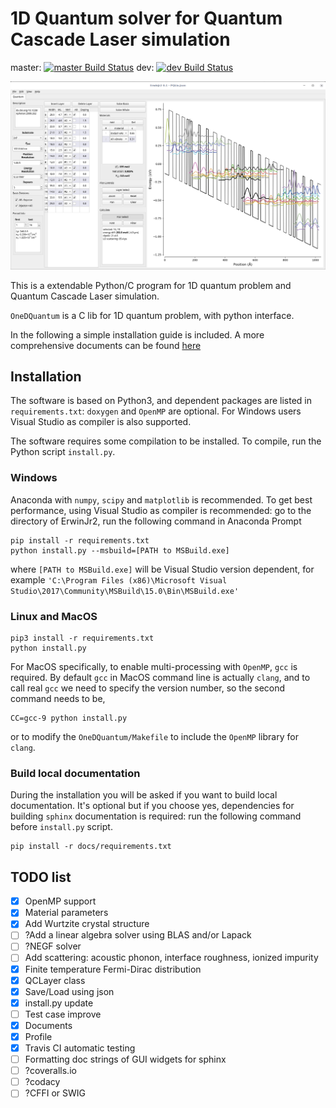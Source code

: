 1D Quantum solver for Quantum Cascade Laser simulation
================

master:
[![master Build Status](https://travis-ci.com/CareF/ErwinJr2.svg?branch=master)](https://travis-ci.org/CareF/ErwinJr2)
dev:
[![dev Build Status](https://travis-ci.com/CareF/ErwinJr2.svg?branch=dev)](https://travis-ci.org/CareF/ErwinJr2)

![Main Window Screenshot](./docs/figures/mainwindow.png)

This is a extendable Python/C program for 1D quantum problem and Quantum Cascade Laser simulation. 

`OneDQuantum` is a C lib for 1D quantum problem, with python interface. 

In the following a simple installation guide is included. A more comprehensive 
documents can be found [here](https://erwinjr2.readthedocs.io/)


Installation
---------------
The software is based on Python3, and dependent packages are listed in 
`requirements.txt`: 
`doxygen` and `OpenMP` are optional. For Windows users Visual Studio as compiler
is also supported. 

The software requires some compilation to be installed. 
To compile, run the Python script `install.py`. 

### Windows ###
Anaconda with `numpy`, `scipy` and `matplotlib` is recommended. 
To get best performance, using Visual Studio as compiler is recommended: 
go to the directory of ErwinJr2, run the following command in Anaconda Prompt

```
pip install -r requirements.txt
python install.py --msbuild=[PATH to MSBuild.exe]
```
where `[PATH to MSBuild.exe]` will be Visual Studio version dependent, 
for example `'C:\Program Files (x86)\Microsoft Visual Studio\2017\Community\MSBuild\15.0\Bin\MSBuild.exe'`

### Linux and MacOS ###
```
pip3 install -r requirements.txt
python install.py
```
For MacOS specifically, to enable multi-processing with `OpenMP`, `gcc` is 
required. By default `gcc` in MacOS command line is actually `clang`, and to 
call real `gcc` we need to specify the version number, so 
the second command needs to be, 
```
CC=gcc-9 python install.py
```
or to modify the `OneDQuantum/Makefile` to include the `OpenMP` 
library for `clang`. 

### Build local documentation ###
During the installation you will be asked if you want to build local 
documentation. It's optional but if you choose yes, dependencies for building 
`sphinx` documentation is required: run the following command before
`install.py` script.
```
pip install -r docs/requirements.txt
```

## TODO list
- [X] OpenMP support
- [X] Material parameters
- [X] Add Wurtzite crystal structure 
- [ ] ?Add a linear algebra solver using BLAS and/or Lapack
- [ ] ?NEGF solver
- [ ] Add scattering: acoustic phonon, interface roughness, ionized impurity
- [X] Finite temperature Fermi-Dirac distribution
- [X] QCLayer class
- [X] Save/Load using json
- [X] install.py update
- [ ] Test case improve
- [X] Documents
- [X] Profile
- [X] Travis CI automatic testing
- [ ] Formatting doc strings of GUI widgets for sphinx
- [ ] ?coveralls.io
- [ ] ?codacy
- [ ] ?CFFI or SWIG
